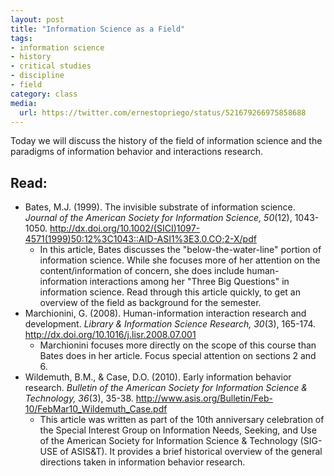```yaml
---
layout: post
title: "Information Science as a Field"
tags: 
- information science
- history
- critical studies
- discipline
- field
category: class
media: 
  url: https://twitter.com/ernestopriego/status/521679266975858688
---
```


Today we will discuss the history of the field of information science and the paradigms of information behavior and interactions research. 

<excerpt/>

## Read:

- Bates, M.J. (1999). The invisible substrate of information science. *Journal of the American Society for Information Science, 50*(12), 1043-1050. http://dx.doi.org/10.1002/(SICI)1097-4571(1999)50:12%3C1043::AID-ASI1%3E3.0.CO;2-X/pdf
  - In this article, Bates discusses the "below-the-water-line" portion of information science. While she focuses more of her attention on the content/information of concern, she does include human-information interactions among her "Three Big Questions" in information science. Read through this article quickly, to get an overview of the field as background for the semester.
- Marchionini, G. (2008). Human-information interaction research and development. *Library & Information Science Research, 30*(3), 165-174. http://dx.doi.org/10.1016/j.lisr.2008.07.001
  - Marchionini focuses more directly on the scope of this course than Bates does in her article. Focus special attention on sections 2 and 6. 
- Wildemuth, B.M., & Case, D.O. (2010). Early information behavior research. *Bulletin of the American Society for Information Science & Technology, 36*(3), 35-38. http://www.asis.org/Bulletin/Feb-10/FebMar10_Wildemuth_Case.pdf
  - This article was written as part of the 10th anniversary celebration of the Special  Interest Group on Information Needs, Seeking, and Use of the American Society for Information Science & Technology (SIG-USE of ASIS&T). It provides a brief historical overview of the general directions taken in information behavior research.
  